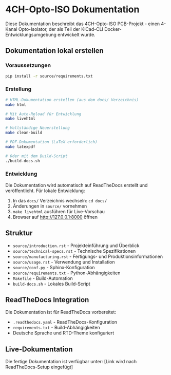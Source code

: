 # 4CH-Opto-ISO Dokumentation

Diese Dokumentation beschreibt das 4CH-Opto-ISO PCB-Projekt - einen 4-Kanal Opto-Isolator, der als Teil der KiCad-CLI Docker-Entwicklungsumgebung entwickelt wurde.

## Dokumentation lokal erstellen

### Voraussetzungen

```bash
pip install -r source/requirements.txt
```

### Erstellung

```bash
# HTML-Dokumentation erstellen (aus dem docs/ Verzeichnis)
make html

# Mit Auto-Reload für Entwicklung
make livehtml

# Vollständige Neuerstellung
make clean-build

# PDF-Dokumentation (LaTeX erforderlich)
make latexpdf

# Oder mit dem Build-Script
./build-docs.sh
```

### Entwicklung

Die Dokumentation wird automatisch auf ReadTheDocs erstellt und veröffentlicht. Für lokale Entwicklung:

1. In das `docs/` Verzeichnis wechseln: `cd docs/`
2. Änderungen in `source/` vornehmen
3. `make livehtml` ausführen für Live-Vorschau
4. Browser auf http://127.0.0.1:8000 öffnen

## Struktur

- `source/introduction.rst` - Projekteinführung und Überblick
- `source/technical-specs.rst` - Technische Spezifikationen
- `source/manufacturing.rst` - Fertigungs- und Produktionsinformationen  
- `source/usage.rst` - Verwendung und Installation
- `source/conf.py` - Sphinx-Konfiguration
- `source/requirements.txt` - Python-Abhängigkeiten
- `Makefile` - Build-Automation
- `build-docs.sh` - Lokales Build-Script

## ReadTheDocs Integration

Die Dokumentation ist für ReadTheDocs vorbereitet:

- `.readthedocs.yaml` - ReadTheDocs-Konfiguration
- `requirements.txt` - Build-Abhängigkeiten
- Deutsche Sprache und RTD-Theme konfiguriert

## Live-Dokumentation

Die fertige Dokumentation ist verfügbar unter:
[Link wird nach ReadTheDocs-Setup eingefügt]
